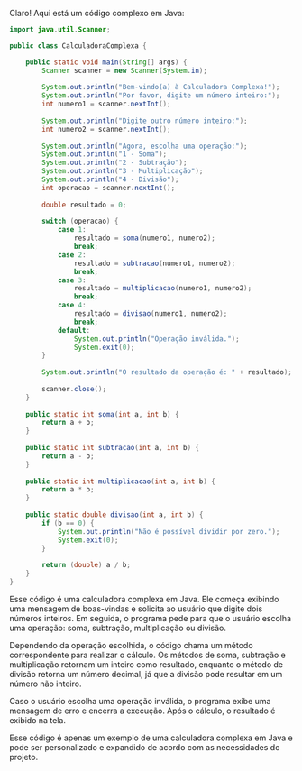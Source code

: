Claro! Aqui está um código complexo em Java:

```java
import java.util.Scanner;

public class CalculadoraComplexa {

    public static void main(String[] args) {
        Scanner scanner = new Scanner(System.in);
        
        System.out.println("Bem-vindo(a) à Calculadora Complexa!");
        System.out.println("Por favor, digite um número inteiro:");
        int numero1 = scanner.nextInt();
        
        System.out.println("Digite outro número inteiro:");
        int numero2 = scanner.nextInt();
        
        System.out.println("Agora, escolha uma operação:");
        System.out.println("1 - Soma");
        System.out.println("2 - Subtração");
        System.out.println("3 - Multiplicação");
        System.out.println("4 - Divisão");
        int operacao = scanner.nextInt();
        
        double resultado = 0;
        
        switch (operacao) {
            case 1:
                resultado = soma(numero1, numero2);
                break;
            case 2:
                resultado = subtracao(numero1, numero2);
                break;
            case 3:
                resultado = multiplicacao(numero1, numero2);
                break;
            case 4:
                resultado = divisao(numero1, numero2);
                break;
            default:
                System.out.println("Operação inválida.");
                System.exit(0);
        }
        
        System.out.println("O resultado da operação é: " + resultado);
        
        scanner.close();
    }
    
    public static int soma(int a, int b) {
        return a + b;
    }
    
    public static int subtracao(int a, int b) {
        return a - b;
    }
    
    public static int multiplicacao(int a, int b) {
        return a * b;
    }
    
    public static double divisao(int a, int b) {
        if (b == 0) {
            System.out.println("Não é possível dividir por zero.");
            System.exit(0);
        }
        
        return (double) a / b;
    }
}
```

Esse código é uma calculadora complexa em Java. Ele começa exibindo uma mensagem de boas-vindas e solicita ao usuário que digite dois números inteiros. Em seguida, o programa pede para que o usuário escolha uma operação: soma, subtração, multiplicação ou divisão.

Dependendo da operação escolhida, o código chama um método correspondente para realizar o cálculo. Os métodos de soma, subtração e multiplicação retornam um inteiro como resultado, enquanto o método de divisão retorna um número decimal, já que a divisão pode resultar em um número não inteiro.

Caso o usuário escolha uma operação inválida, o programa exibe uma mensagem de erro e encerra a execução. Após o cálculo, o resultado é exibido na tela.

Esse código é apenas um exemplo de uma calculadora complexa em Java e pode ser personalizado e expandido de acordo com as necessidades do projeto.